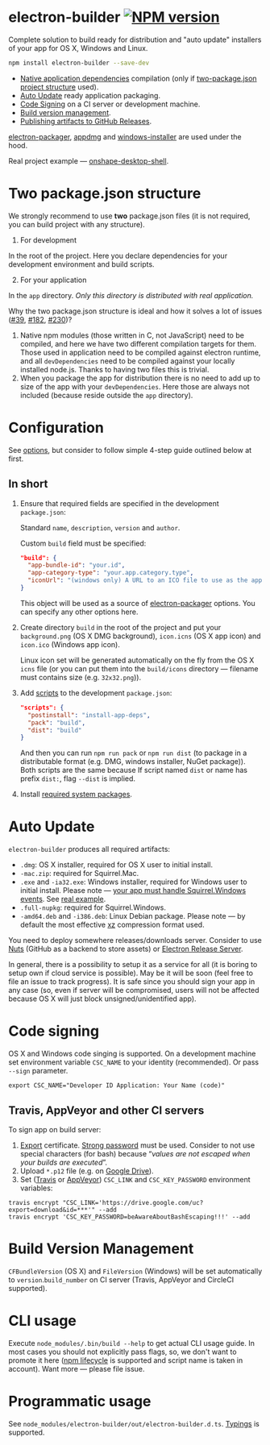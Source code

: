 # electron-builder [![NPM version][npm-image]][npm-url]
Complete solution to build ready for distribution and "auto update" installers of your app for OS X, Windows and Linux.

```sh
npm install electron-builder --save-dev
```

* [Native application dependencies](http://electron.atom.io/docs/latest/tutorial/using-native-node-modules/) compilation (only if [two-package.json project structure](#two-packagejson-structure) used).
* [Auto Update](#auto-update) ready application packaging.
* [Code Signing](#code-signing) on a CI server or development machine.
* [Build version management](#build-version-management).
* [Publishing artifacts to GitHub Releases](./docs/deployment.md).

[electron-packager](https://github.com/electron-userland/electron-packager),
[appdmg](https://github.com/LinusU/node-appdmg) and
[windows-installer](https://github.com/electron/windows-installer) are used under the hood.

Real project example — [onshape-desktop-shell](https://github.com/develar/onshape-desktop-shell).

# Two package.json structure

We strongly recommend to use **two** package.json files (it is not required, you can build project with any structure).

1. For development

  In the root of the project.
  Here you declare dependencies for your development environment and build scripts.

2. For your application

  In the `app` directory. *Only this directory is distributed with real application.*

Why the two package.json structure is ideal and how it solves a lot of issues
([#39](https://github.com/electron-userland/electron-builder/issues/39),
[#182](https://github.com/electron-userland/electron-builder/issues/182),
[#230](https://github.com/electron-userland/electron-builder/issues/230))?

1. Native npm modules (those written in C, not JavaScript) need to be compiled, and here we have two different compilation targets for them. Those used in application need to be compiled against electron runtime, and all `devDependencies` need to be compiled against your locally installed node.js. Thanks to having two files this is trivial.
2. When you package the app for distribution there is no need to add up to size of the app with your `devDependencies`. Here those are always not included (because reside outside the `app` directory).

# Configuration

See [options](./docs/options.md), but consider to follow simple 4-step guide outlined below at first.

## In short
1. Ensure that required fields are specified in the development `package.json`:

   Standard `name`, `description`, `version` and `author`.

   Custom `build` field must be specified:
    ```json
    "build": {
      "app-bundle-id": "your.id",
      "app-category-type": "your.app.category.type",
      "iconUrl": "(windows only) A URL to an ICO file to use as the application icon, see details below"
    }
    ```
   This object will be used as a source of [electron-packager](https://www.npmjs.com/package/electron-packager#packageropts-callback) options. You can specify any other options here.

2. Create directory `build` in the root of the project and put your `background.png` (OS X DMG background), `icon.icns` (OS X app icon) and `icon.ico` (Windows app icon).

   <a id="user-content-linuxIcon" class="anchor" href="#linuxIcon" aria-hidden="true"></a>Linux icon set will be generated automatically on the fly from the OS X `icns` file (or you can put them into the `build/icons` directory — filename must contains size (e.g. `32x32.png`)).

3. Add [scripts](https://docs.npmjs.com/cli/run-script) to the development `package.json`:
    ```json
    "scripts": {
      "postinstall": "install-app-deps",
      "pack": "build",
      "dist": "build"
    }
    ```
    And then you can run `npm run pack` or `npm run dist` (to package in a distributable format (e.g. DMG, windows installer, NuGet package)).
    Both scripts are the same because If script named `dist` or name has prefix `dist:`, flag `--dist` is implied.

4. Install [required system packages](./docs/multi-platform-build.md).

# Auto Update
`electron-builder` produces all required artifacts:

* `.dmg`: OS X installer, required for OS X user to initial install.
* `-mac.zip`: required for Squirrel.Mac.
* `.exe` and `-ia32.exe`: Windows installer, required for Windows user to initial install. Please note — [your app must handle Squirrel.Windows events](https://github.com/electronjs/windows-installer#handling-squirrel-events). See [real example](https://github.com/develar/onshape-desktop-shell/blob/master/src/WinSquirrelStartupEventHandler.ts).
* `.full-nupkg`: required for Squirrel.Windows.
* `-amd64.deb` and `-i386.deb`: Linux Debian package. Please note — by default the most effective [xz](https://en.wikipedia.org/wiki/Xz) compression format used.

You need to deploy somewhere releases/downloads server.
Consider to use [Nuts](https://github.com/GitbookIO/nuts) (GitHub as a backend to store assets) or [Electron Release Server](https://github.com/ArekSredzki/electron-release-server).

In general, there is a possibility to setup it as a service for all (it is boring to setup own if cloud service is possible).
May be it will be soon (feel free to file an issue to track progress).
It is safe since you should sign your app in any case (so, even if server will be compromised, users will not be affected because OS X will just block unsigned/unidentified app).

# Code signing
OS X and Windows code singing is supported.
On a development machine set environment variable `CSC_NAME` to your identity (recommended). Or pass `--sign` parameter.
```
export CSC_NAME="Developer ID Application: Your Name (code)"
```

## Travis, AppVeyor and other CI servers
To sign app on build server:

1. [Export](https://developer.apple.com/library/ios/documentation/IDEs/Conceptual/AppDistributionGuide/MaintainingCertificates/MaintainingCertificates.html#//apple_ref/doc/uid/TP40012582-CH31-SW7) certificate.
 [Strong password](http://security.stackexchange.com/a/54773) must be used. Consider to not use special characters (for bash) because “*values are not escaped when your builds are executed*”.
2. Upload `*.p12` file (e.g. on [Google Drive](http://www.syncwithtech.org/p/direct-download-link-generator.html)).
3. Set ([Travis](https://docs.travis-ci.com/user/environment-variables/#Encrypted-Variables) or [AppVeyor](https://ci.appveyor.com/tools/encrypt)) `CSC_LINK` and `CSC_KEY_PASSWORD` environment variables:
```
travis encrypt "CSC_LINK='https://drive.google.com/uc?export=download&id=***'" --add
travis encrypt 'CSC_KEY_PASSWORD=beAwareAboutBashEscaping!!!' --add
```

# Build Version Management
`CFBundleVersion` (OS X) and `FileVersion` (Windows) will be set automatically to `version`.`build_number` on CI server (Travis, AppVeyor and CircleCI supported).

# CLI usage
Execute `node_modules/.bin/build --help` to get actual CLI usage guide.
In most cases you should not explicitly pass flags, so, we don't want to promote it here ([npm lifecycle](https://docs.npmjs.com/misc/scripts#current-lifecycle-event) is supported and script name is taken in account).
Want more — please file issue.

# Programmatic usage
See `node_modules/electron-builder/out/electron-builder.d.ts`. [Typings](https://github.com/Microsoft/TypeScript/wiki/Typings-for-npm-packages) is supported.

[npm-url]: https://npmjs.org/package/electron-builder
[npm-image]: http://img.shields.io/npm/v/electron-builder.svg
